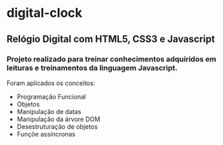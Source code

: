 # digital-clock
## Relógio Digital com HTML5, CSS3 e Javascript

### Projeto realizado para treinar conhecimentos adquiridos em leituras e treinamentos da linguagem Javascript.

Foram aplicados os conceitos:

- Programação Funcional
- Objetos
- Manipulação de datas
- Manipulação da árvore DOM
- Desestruturação de objetos
- Funçõe assíncronas
